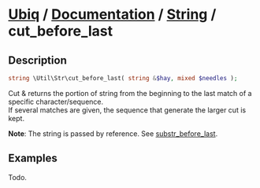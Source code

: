 [Ubiq](https://github.com/Pixel418/Ubiq#readme) / [Documentation](../index.md#readme) / [String](../index.md#string) / cut_before_last
======


Description
-------- 

```php
string \Util\Str\cut_before_last( string &$hay, mixed $needles );
```

Cut & returns the portion of string from the beginning to the last match of a specific character/sequence. <br>
If several matches are given, the sequence that generate the larger cut is kept.

**Note**: The string is passed by reference. See [substr_before_last](./substr_before_last.md#readme).



Examples
--------

Todo.